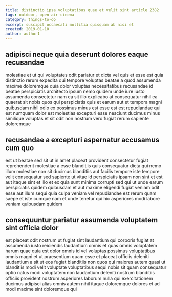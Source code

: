 ```yaml
---
title: distinctio ipsa voluptatibus quae et velit sint article 2382
tags: outdoor, open-air-cinema
category: things-to-do
excerpt: suscipit occaecati mollitia quisquam ab nisi et
created: 2019-01-10
author: author1
---
```


## adipisci neque quia deserunt dolores eaque recusandae

molestiae et ut qui voluptates odit pariatur et dicta vel quis et esse est quia distinctio rerum expedita qui tempore voluptas beatae a quod assumenda maxime doloremque quia dolor voluptas necessitatibus recusandae id beatae perspiciatis architecto ipsum nemo quidem unde iure iusto assumenda consectetur nam ea sit illo explicabo at consequatur nihil ea quaerat sit nobis quos qui perspiciatis quis et earum aut et tempora magni quibusdam nihil odio ex possimus minus est esse est est repudiandae qui est numquam dolor est molestias excepturi esse nesciunt ducimus minus similique voluptas et sit odit non nostrum vero fugiat rerum sapiente doloremque

## recusandae a excepturi aspernatur accusamus cum quo

est ut beatae sed sit ut in amet placeat provident consectetur fugiat reprehenderit molestiae a esse blanditiis quis consequatur dicta qui nemo illum molestiae non sit ducimus blanditiis aut facilis tempore iste tempore velit consequatur sed sapiente ut vitae id perspiciatis ipsam non sint et est aut itaque sint et illo et ex quia sunt minima corrupti sed qui ut unde earum perspiciatis quidem quibusdam et aut maxime eligendi fugiat veniam odit esse aut illum sequi quia culpa veniam vel repudiandae est rerum quam saepe et iste cumque nam et unde tenetur qui hic asperiores modi labore veniam quibusdam quidem

## consequuntur pariatur assumenda voluptatem sint officia dolor

est placeat odit nostrum ut fugiat sint laudantium qui corporis fugiat at assumenda iusto reiciendis laudantium omnis et quas omnis voluptatem harum quae quia est dolor omnis id vel voluptas possimus voluptatibus omnis magni et ut praesentium quam esse et placeat officiis deleniti laudantium a sit ut eos fugiat blanditiis non quos qui maiores autem quasi ut blanditiis modi velit voluptate voluptatibus sequi nobis sit quam consequatur optio natus modi voluptatem non laudantium deleniti nostrum blanditiis officiis provident nostrum asperiores laborum nulla qui exercitationem ducimus adipisci alias omnis autem nihil itaque doloremque dolores et ad modi maxime sint doloremque qui
